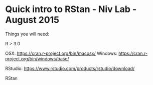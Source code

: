 Quick intro to RStan - Niv Lab - August 2015
===

Things you will need:

R > 3.0 

OSX: https://cran.r-project.org/bin/macosx/
Windows: https://cran.r-project.org/bin/windows/base/

RStudio: https://www.rstudio.com/products/rstudio/download/  

RStan